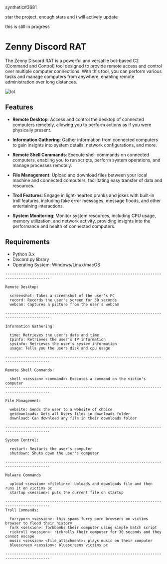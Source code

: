 synthetic#3681

star the project. enough stars and i will actively update 

this is still in progress

# Zenny Discord RAT

The Zenny Discord RAT is a powerful and versatile bot-based C2 (Command and Control) tool designed to provide remote access and control over multiple computer connections. With this tool, you can perform various tasks and manage computers from anywhere, enabling remote administration over long distances.

![lol](https://cdn.discordapp.com/attachments/1113978822384173128/1113992782948880444/image.png)

## Features

- **Remote Desktop**: Access and control the desktop of connected computers remotely, allowing you to perform actions as if you were physically present.

- **Information Gathering**: Gather information from connected computers to gain insights into system details, network configurations, and more.

- **Remote Shell Commands**: Execute shell commands on connected computers, enabling you to run scripts, perform system operations, and manage processes remotely.

- **File Management**: Upload and download files between your local machine and connected computers, facilitating easy transfer of data and resources.

- **Troll Features**: Engage in light-hearted pranks and jokes with built-in troll features, including fake error messages, message floods, and other entertaining interactions.

- **System Monitoring**: Monitor system resources, including CPU usage, memory utilization, and network activity, providing insights into the performance and health of connected computers.

## Requirements

- Python 3.x
- Discord.py library
- Operating System: Windows/Linux/macOS


```
------------------------------------------------------------------------------------------

Remote Desktop:

  screenshot: Takes a screenshot of the user's PC
  record: Records the user's screen for 30 seconds
  webcam: Captures a picture from the user's webcam

------------------------------------------------------------------------------------------

Information Gathering:

  time: Retrieves the user's date and time
  Ipinfo: Retrieves the user's IP information
  sysinfo: Retrieves the user's system information
  usage: Tells you the users disk and cpu usage

------------------------------------------------------------------------------------------

Remote Shell Commands:

  shell <session> <command>: Executes a command on the victim's computer
------------------------------------------------------------------------------------------

File Management:

  website: Sends the user to a website of choice
  getdownloads: Gets all Users files in downloads folder
  download: Can download any file in their downloads folder

------------------------------------------------------------------------------------------

System Control:

  restart: Restarts the user's computer
  shutdown: Shuts down the user's computer

------------------------------------------------------------------------------------------

Malware Commands

  upload <session> <filelink>: Uploads and downloads file and then runs it on victims pc
  startup <session>: puts the current file on startup

------------------------------------------------------------------------------------------
Troll Commands:
  
  furryporn <session>: this spams furry porn browsers on victims browser to flood their history
  fork <session>: forkbombs their computer using simple batch script
  rickroll <session>: rickrolls their computer for 30 seconds and they cannot escape
  music <session> <file_attachment>: plays music on their computer
  bluescreen <session>: bluescreens victims pc

------------------------------------------------------------------------------------------
```

